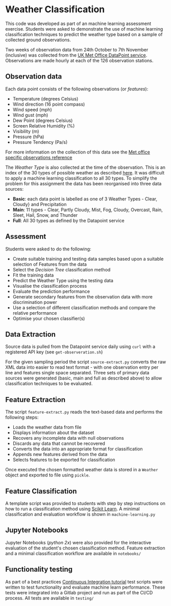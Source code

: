 
# Weather Classification

This code was developed as part of an machine learning assessment exercise. Students were asked to demonstrate the use of machine learning classification techniques to predict the weather type based on a sample of collected ground observations.

Two weeks of observation data from 24th October to 7th November (inclusive) was collected from the [UK Met Office DataPoint
service](https://www.metoffice.gov.uk/datapoint). Observations are made hourly at each of the 126 observation stations.

## Observation data

Each data point consists of the following observations (or *features*):

- Temperature (degrees Celsius)
- Wind direction (16 point compass)
- Wind speed (mph)
- Wind gust (mph)
- Dew Point (degrees Celsius)
- Screen Relative Humidity (\%)
- Visibility (m)
- Pressure (hPa)
- Pressure Tendency (Pa/s)

For more information on the collection of this data see the [Met office specific observations reference](https://www.metoffice.gov.uk/datapoint/product/uk-hourly-site-specific-observations)

The *Weather Type* is also collected at the time of the observation. This is an index of the 30 types of possible weather as described [here](https://www.metoffice.gov.uk/datapoint/support/documentation/code-definitions). It was difficult to apply a machine learning classification to all 30 types. To simplify the problem for this assignment the data has been reorganised into three data sources:

- **Basic**: each data point is labelled as one of 3 Weather Types - Clear, Cloudy} and Precipitation
- **Main**: 11 types - Clear, Partly Cloudy, Mist, Fog, Cloudy, Overcast, Rain, Sleet, Hail, Snow, and Thunder
- **Full**: All 30 types as defined by the Datapoint service

## Assessment

Students were asked to do the following:

- Create suitable training and testing data samples based upon a suitable selection of Features from the data
- Select the *Decision Tree* classification method
- Fit the training data
- Predict the Weather Type using the testing data
- Visualise the classification process
- Evaluate the prediction performance
- Generate secondary features from the observation data with more discrimination power
- Use a selection of different classification methods and compare the relative performance
- Optimise your chosen classifier(s)

## Data Extraction

Source data is pulled from the Datapoint service daily using `curl` with a registered API key (see `get-observeration.sh`)

For the given sampling period the script `source-extract.py` converts the raw XML data into easier to read text format - with one observation entry per line and features single space separated. Three sets of primary data sources were generated (basic, main and full as described above) to allow classification techniques to be evaluated.

## Feature Extraction

The script `feature-extract.py` reads the text-based data and performs the following steps:

- Loads the weather data from file
- Displays information about the dataset
- Recovers any incomplete data with null observations
- Discards any data that cannot be recovered
- Converts the data into an appropriate format for classification
- Appends new features derived from the data
- Selects features to be exported for classification

Once executed the chosen formatted weather data is stored in a `Weather` object and exported to file using `pickle`.

## Feature Classification

A template script was provided to students with step by step instructions on how to run a classification method using [Scikit Learn](http://scikit-learn.org/stable/). A minimal classification and evaluation workflow is shown in `machine-learning.py`

## Jupyter Notebooks

Jupyter Notebooks (*python 2x*) were also provided for the interactive evaluation of the student's chosen classification method. Feature extraction and a minimal classification workflow are available in `notebooks/`

## Functionality testing

As part of a best practices [Continuous Integration tutorial](https://marioa.github.io/2018-02-19-edinburgh/) test scripts were written to test functionality and evaluate machine learn performance. These tests were integrated into a Gitlab project and run as part of the CI/CD process. All tests are available in `testing/`
